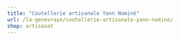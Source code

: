 ```yaml
---
title: "Coutellerie artisanale Yann Nominé"
url: /la-genevraye/coutellerie-artisanale-yann-nomine/
shop: artisanat
---
```


